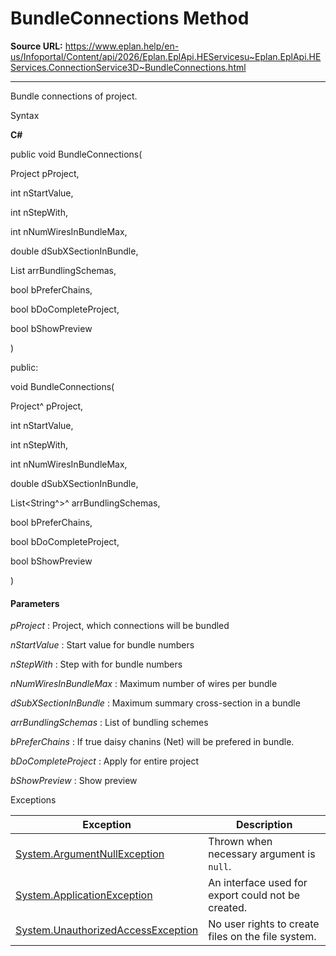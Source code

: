 # BundleConnections Method

**Source URL:** https://www.eplan.help/en-us/Infoportal/Content/api/2026/Eplan.EplApi.HEServicesu~Eplan.EplApi.HEServices.ConnectionService3D~BundleConnections.html

---

Bundle connections of project.

Syntax

**C#**



public void BundleConnections( 

   Project pProject,

   int nStartValue,

   int nStepWith,

   int nNumWiresInBundleMax,

   double dSubXSectionInBundle,

   List<string> arrBundlingSchemas,

   bool bPreferChains,

   bool bDoCompleteProject,

   bool bShowPreview

)

public:

void BundleConnections( 

   Project^ pProject,

   int nStartValue,

   int nStepWith,

   int nNumWiresInBundleMax,

   double dSubXSectionInBundle,

   List<String^>^ arrBundlingSchemas,

   bool bPreferChains,

   bool bDoCompleteProject,

   bool bShowPreview

)


#### Parameters

*pProject*
:   Project, which connections will be bundled

*nStartValue*
:   Start value for bundle numbers

*nStepWith*
:   Step with for bundle numbers

*nNumWiresInBundleMax*
:   Maximum number of wires per bundle

*dSubXSectionInBundle*
:   Maximum summary cross-section in a bundle

*arrBundlingSchemas*
:   List of bundling schemes

*bPreferChains*
:   If true daisy chanins (Net) will be prefered in bundle.

*bDoCompleteProject*
:   Apply for entire project

*bShowPreview*
:   Show preview

Exceptions

| Exception | Description |
| --- | --- |
| [System.ArgumentNullException](#) | Thrown when necessary argument is `null`. |
| [System.ApplicationException](#) | An interface used for export could not be created. |
| [System.UnauthorizedAccessException](#) | No user rights to create files on the file system. |
